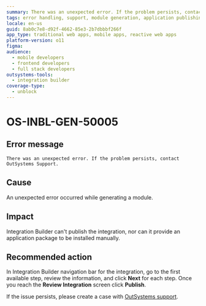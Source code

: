 ```yaml
---
summary: There was an unexpected error. If the problem persists, contact OutSystems Support.
tags: error handling, support, module generation, application publishing, troubleshooting
locale: en-us
guid: 8ab0c7e8-d92f-4662-85e3-2b7dbbbf266f
app_type: traditional web apps, mobile apps, reactive web apps
platform-version: o11
figma:
audience:
  - mobile developers
  - frontend developers
  - full stack developers
outsystems-tools:
  - integration builder
coverage-type:
  - unblock
---
```


# OS-INBL-GEN-50005

## Error message

`There was an unexpected error. If the problem persists, contact OutSystems Support.`

## Cause

An unexpected error occurred while generating a module.

## Impact

Integration Builder can't publish the integration, nor can it provide an application package to be installed manually.

## Recommended action

In Integration Builder navigation bar for the integration, go to the first available step, review the information, and click **Next** for each step.
Once you reach the **Review Integration** screen click **Publish**.

If the issue persists, please create a case with [OutSystems support](https://success.outsystems.com/Support).
